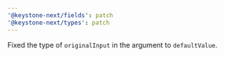 ```yaml
---
'@keystone-next/fields': patch
'@keystone-next/types': patch
---
```


Fixed the type of `originalInput` in the argument to `defaultValue`.
